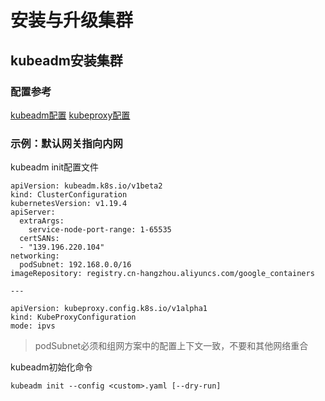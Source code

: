 # 安装与升级集群

## kubeadm安装集群

### 配置参考
[kubeadm配置](https://godoc.org/k8s.io/kubernetes/cmd/kubeadm/app/apis/kubeadm/v1beta2)
[kubeproxy配置](https://godoc.org/k8s.io/kube-proxy/config/v1alpha1)

### 示例：默认网关指向内网
kubeadm init配置文件
```
apiVersion: kubeadm.k8s.io/v1beta2
kind: ClusterConfiguration
kubernetesVersion: v1.19.4
apiServer:
  extraArgs:
    service-node-port-range: 1-65535
  certSANs:
  - "139.196.220.104"
networking:
  podSubnet: 192.168.0.0/16
imageRepository: registry.cn-hangzhou.aliyuncs.com/google_containers

---

apiVersion: kubeproxy.config.k8s.io/v1alpha1
kind: KubeProxyConfiguration
mode: ipvs
```
> podSubnet必须和组网方案中的配置上下文一致，不要和其他网络重合

kubeadm初始化命令
```
kubeadm init --config <custom>.yaml [--dry-run]
```

